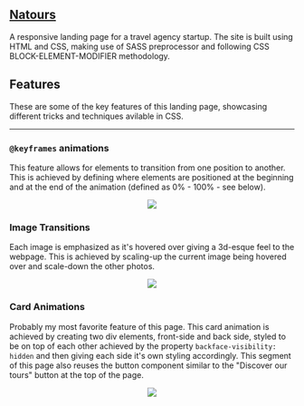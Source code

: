 ## [Natours](https://satyaki07.github.io/Natours/)
A responsive landing page for a travel agency startup. The site is built using HTML and CSS, making use of SASS preprocessor and following CSS BLOCK-ELEMENT-MODIFIER methodology.

## Features 
These are some of the key features of this landing page, showcasing different tricks and techniques avilable in CSS. 

---
### ```@keyframes``` animations
This feature allows for elements to transition from one position to another. This is achieved by defining where elements are positioned at the beginning and at the end of the animation (defined as 0% - 100%  - see below).
<p align="center">
    <img src="https://thumbs.gfycat.com/ElatedYawningDrongo-small.gif">
</p>

### Image Transitions
Each image is emphasized as it's hovered over giving a 3d-esque feel to the webpage. This is achieved by scaling-up the current image being hovered over and scale-down the other photos.

<p align="center">
    <img src="https://thumbs.gfycat.com/SoulfulAdvancedAtlasmoth-small.gif">
</p>

### Card Animations
Probably my most favorite feature of this page. This card animation is achieved by creating two div elements, front-side and back side, styled to be on top of each other achieved by the property ```backface-visibility: hidden``` and then giving each side it's own styling accordingly. This segment of this page also reuses the button component similar to the "Discover our tours" button at the top of the page.

<p align="center">
    <img src="https://thumbs.gfycat.com/TemptingPeskyLadybird-small.gif">
</p>
